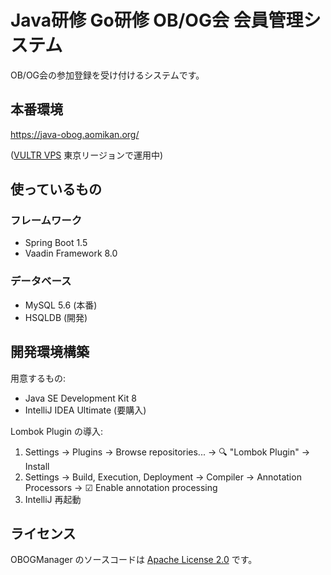 # Java研修 Go研修 OB/OG会 会員管理システム

OB/OG会の参加登録を受け付けるシステムです。

## 本番環境

https://java-obog.aomikan.org/

([VULTR VPS](http://www.vultr.com/?ref=7053029) 東京リージョンで運用中)

## 使っているもの

### フレームワーク

* Spring Boot 1.5
* Vaadin Framework 8.0

### データベース

* MySQL 5.6 (本番)
* HSQLDB (開発)

## 開発環境構築

用意するもの:

* Java SE Development Kit 8
* IntelliJ IDEA Ultimate (要購入)

Lombok Plugin の導入:

1. Settings -> Plugins -> Browse repositories... -> 🔍 "Lombok Plugin" -> Install
2. Settings -> Build, Execution, Deployment -> Compiler -> Annotation Processors -> ☑ Enable annotation processing
3. IntelliJ 再起動

## ライセンス

OBOGManager のソースコードは [Apache License 2.0](LICENSE) です。
